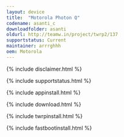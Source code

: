 ```yaml
---
layout: device
title:  "Motorola Photon Q"
codename: asanti_c
downloadfolder: asanti
oldurl: http://teamw.in/project/twrp2/137
supportstatus: Current
maintainer: arrrghhh
oem: Motorola
---
```


{% include disclaimer.html %}

{% include supportstatus.html %}

{% include appinstall.html %}

{% include download.html %}

{% include twrpinstall.html %}

{% include fastbootinstall.html %}
